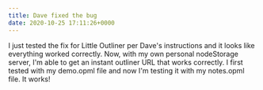 ```yaml
---
title: Dave fixed the bug
date: 2020-10-25 17:11:26+0000
---
```


I just tested the fix for Little Outliner per Dave's instructions and it looks like everything worked correctly. Now, with my own personal nodeStorage server, I'm able to get an instant outliner URL that works correctly. I first tested with my demo.opml file and now I'm testing it with my notes.opml file. It works!

